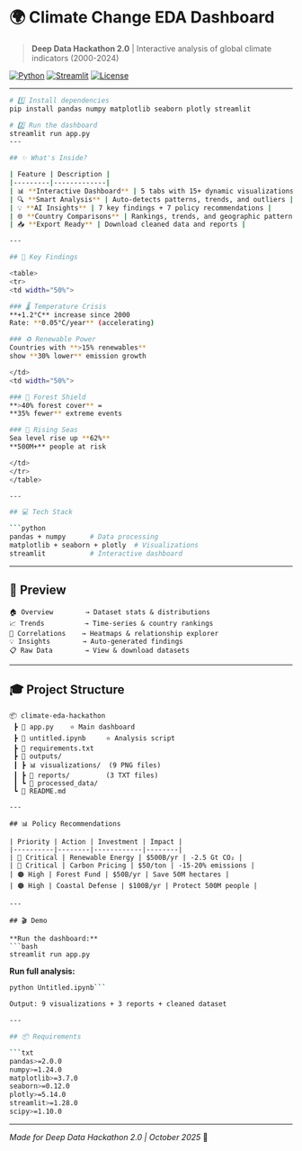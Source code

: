 # 🌍 Climate Change EDA Dashboard

> **Deep Data Hackathon 2.0** | Interactive analysis of global climate indicators (2000-2024)

[![Python](https://img.shields.io/badge/Python-3.8+-blue.svg)](https://www.python.org/)
[![Streamlit](https://img.shields.io/badge/Streamlit-1.28+-red.svg)](https://streamlit.io/)
[![License](https://img.shields.io/badge/License-MIT-green.svg)](LICENSE)

---

```bash
# 1️⃣ Install dependencies
pip install pandas numpy matplotlib seaborn plotly streamlit

# 2️⃣ Run the dashboard
streamlit run app.py
---

## ✨ What's Inside?

| Feature | Description |
|---------|-------------|
| 📊 **Interactive Dashboard** | 5 tabs with 15+ dynamic visualizations |
| 🔍 **Smart Analysis** | Auto-detects patterns, trends, and outliers |
| 💡 **AI Insights** | 7 key findings + 7 policy recommendations |
| 🌐 **Country Comparisons** | Rankings, trends, and geographic patterns |
| 📥 **Export Ready** | Download cleaned data and reports |

---

## 🎯 Key Findings

<table>
<tr>
<td width="50%">

### 🌡️ Temperature Crisis
**+1.2°C** increase since 2000  
Rate: **0.05°C/year** (accelerating)

### ♻️ Renewable Power
Countries with **>15% renewables**  
show **30% lower** emission growth

</td>
<td width="50%">

### 🌲 Forest Shield
**>40% forest cover** =  
**35% fewer** extreme events

### 🌊 Rising Seas
Sea level rise up **62%**  
**500M+** people at risk

</td>
</tr>
</table>

---

## 💻 Tech Stack

```python
pandas + numpy      # Data processing
matplotlib + seaborn + plotly  # Visualizations
streamlit           # Interactive dashboard
```

---

## 📸 Preview

```
🏠 Overview        → Dataset stats & distributions
📈 Trends          → Time-series & country rankings  
🔗 Correlations    → Heatmaps & relationship explorer
💡 Insights        → Auto-generated findings
📋 Raw Data        → View & download datasets
```

---

## 🎓 Project Structure

```
📦 climate-eda-hackathon
 ┣ 📜 app.py    ⭐ Main dashboard
 ┣ 📜 untitled.ipynb     ⭐ Analysis script
 ┣ 📜 requirements.txt
 ┣ 📂 outputs/
 ┃ ┣ 📊 visualizations/  (9 PNG files)
 ┃ ┣ 📄 reports/         (3 TXT files)
 ┃ ┗ 📁 processed_data/
 ┗ 📖 README.md

---

## 📊 Policy Recommendations

| Priority | Action | Investment | Impact |
|----------|--------|------------|--------|
| 🔴 Critical | Renewable Energy | $500B/yr | -2.5 Gt CO₂ |
| 🔴 Critical | Carbon Pricing | $50/ton | -15-20% emissions |
| 🟠 High | Forest Fund | $50B/yr | Save 50M hectares |
| 🟠 High | Coastal Defense | $100B/yr | Protect 500M people |

---

## 🎬 Demo

**Run the dashboard:**
```bash
streamlit run app.py
```

**Run full analysis:**
```bash
python Untitled.ipynb```

Output: 9 visualizations + 3 reports + cleaned dataset

---

## 📦 Requirements

```txt
pandas>=2.0.0
numpy>=1.24.0
matplotlib>=3.7.0
seaborn>=0.12.0
plotly>=5.14.0
streamlit>=1.28.0
scipy>=1.10.0
```

---

*Made for Deep Data Hackathon 2.0 | October 2025* 🚀

